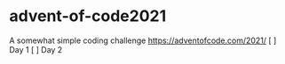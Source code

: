 # advent-of-code2021
A somewhat simple coding challenge
https://adventofcode.com/2021/
[ ] Day 1
[ ] Day 2
